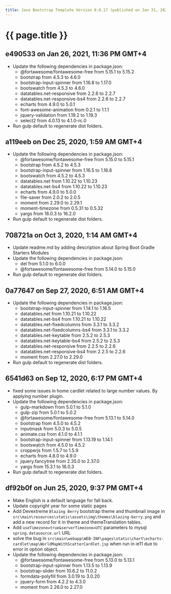 ```yaml
---
title: Java Bootstrap Template Version 0.0.17 (published on Jan 31, 2021)
---
```

# {{ page.title }}

## e490533 on Jan 26, 2021, 11:36 PM GMT+4
- Update the following dependencies in package.json:
  - @fortawesome/fontawesome-free from 5.15.1 to 5.15.2
  - bootstrap from 4.5.3 to 4.6.0
  - bootstrap-input-spinner from 1.16.8 to 1.17.0
  - bootswatch from 4.5.3 to 4.6.0
  - datatables.net-responsive from 2.2.6 to 2.2.7
  - datatables.net-responsive-bs4 from 2.2.6 to 2.2.7
  - echarts from 4.9.0 to 5.0.1
  - font-awesome-animation from 0.2.1 to 1.1.1
  - jquery-validation from 1.19.2 to 1.19.3
  - select2 from 4.0.13 to 4.1.0-rc.0
- Run gulp default to regenerate dist folders.

## a119eeb on Dec 25, 2020, 1:59 AM GMT+4
- Update the following dependencies in package.json:
  - @fortawesome/fontawesome-free from 5.15.0 to 5.15.1
  - bootstrap from 4.5.2 to 4.5.3
  - bootstrap-input-spinner from 1.16.5 to 1.16.8
  - bootswatch from 4.5.2 to 4.5.3
  - datatables.net from 1.10.22 to 1.10.23
  - datatables.net-bs4 from 1.10.22 to 1.10.23
  - echarts from 4.9.0 to 5.0.0
  - file-saver from 2.0.2 to 2.0.5
  - moment from 2.29.0 to 2.29.1
  - moment-timezone from 0.5.31 to 0.5.32
  - yargs from 16.0.3 to 16.2.0
- Run gulp default to regenerate dist folders.

## 708721a on Oct 3, 2020, 1:14 AM GMT+4
- Update readme.md by adding description about Spring Boot Gradle Starters Modules
- Update the following dependencies in package.json:
    - del from 5.1.0 to 6.0.0
    - @fortawesome/fontawesome-free from 5.14.0 to 5.15.0
- Run gulp default to regenerate dist folders.

## 0a77647 on Sep 27, 2020, 6:51 AM GMT+4
- Update the following dependencies in package.json:
    - bootstrap-input-spinner from 1.14.1 to 1.16.5
    - datatables.net from 1.10.21 to 1.10.22
    - datatables.net-bs4 from 1.10.21 to 1.10.22
    - datatables.net-fixedcolumns from 3.3.1 to 3.3.2
    - datatables.net-fixedcolumns-bs4 from 3.3.1 to 3.3.2
    - datatables.net-keytable from 2.5.2 to 2.5.3
    - datatables.net-keytable-bs4 from 2.5.2 to 2.5.3
    - datatables.net-responsive from 2.2.5 to 2.2.6
    - datatables.net-responsive-bs4 from 2.2.5 to 2.2.6
    - moment from 2.27.0 to 2.29.0
- Run gulp default to regenerate dist folders.

## 6541d63 on Sep 12, 2020, 6:17 PM GMT+4
- fixed some issues in home cardlet related to large number values. By applying 
number plugin.
- Update the following dependencies in package.json:
    - gulp-markdown from 5.0.1 to 5.1.0
    - gulp-zip from 5.0.1 to 5.0.2
    - @fortawesome/fontawesome-free from 5.13.1 to 5.14.0
    - bootstrap from 4.5.0 to 4.5.2
    - inputmask from 5.0.3 to 5.0.5
    - animate.css from 4.1.0 to 4.1.1
    - bootstrap-input-spinner from 1.13.19 to 1.14.1
    - bootswatch from 4.5.0 to 4.5.2
    - cropperjs from 1.5.7 to 1.5.9
    - echarts from 4.8.0 to 4.9.0
    - jquery.fancytree from 2.35.0 to 2.37.0
    - yargs from 15.3.1 to 16.0.3
- Run gulp default to regenerate dist folders.

## df92b0f on Jun 25, 2020, 9:37 PM GMT+4
- Make English is a default language for fall back.
- Update copyright year for some static pages
- Add Devextreme `Blazing Berry` bootstrap theme and thumbnail image in `src\main\resources\static\assets\img\themes\blazing-berry.png`
and add a new record for it in theme and themeTranslation tables.
- Add `useTimezone=true&serverTimezone=UTC` parameters to mysql `spring.datasource.url` URL
- solve the bug in `src\main\webapp\WEB-INF\pages\static\chart\echarts-cardlet\map\WorldMapWithScatterCardlet.jsp`
 when run in ie11 due to error in option object.
- Update the following dependencies in package.json:
    - @fortawesome/fontawesome-free from 5.13.0 to 5.13.1
    - bootstrap-input-spinner from 1.13.5 to 1.13.9
    - bootstrap-slider from 10.6.2 to 11.0.2
    - formdata-polyfill from 3.0.19 to 3.0.20
    - jquery-form from 4.2.2 to 4.3.0
    - moment from 2.26.0 to 2.27.0
